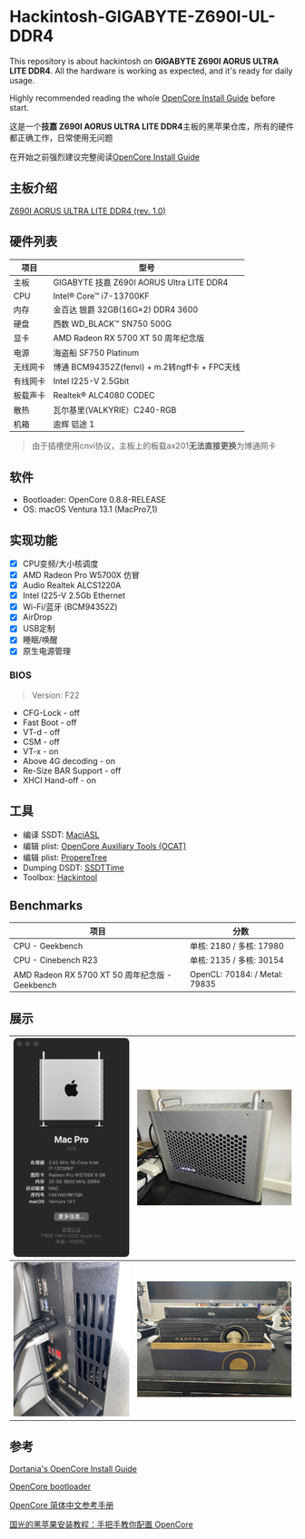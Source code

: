 # Hackintosh-GIGABYTE-Z690I-UL-DDR4

This repository is about hackintosh on **GIGABYTE Z690I AORUS ULTRA LITE DDR4**. All the hardware is working as expected, and it's ready for daily usage. 

Highly recommended reading the whole [OpenCore Install Guide](https://dortania.github.io/OpenCore-Install-Guide/) before start.

这是一个**技嘉 Z690I AORUS ULTRA LITE DDR4**主板的黑苹果仓库，所有的硬件都正确工作，日常使用无问题

在开始之前强烈建议完整阅读[OpenCore Install Guide](https://dortania.github.io/OpenCore-Install-Guide/) 

## 主板介绍

[Z690I AORUS ULTRA LITE DDR4 (rev. 1.0)](https://www.gigabyte.com/Motherboard/Z690I-AORUS-ULTRA-LITE-DDR4-rev-10)

## 硬件列表

| 项目     | 型号                                          |
| -------- | --------------------------------------------- |
| 主板     | GIGABYTE 技嘉 Z690I AORUS Ultra LITE DDR4     |
| CPU      | Intel® Core™ i7-13700KF                       |
| 内存     | 金百达 银爵 32GB(16G×2) DDR4 3600             |
| 硬盘     | 西数 WD_BLACK™ SN750 500G                     |
| 显卡     | AMD Radeon RX 5700 XT 50 周年纪念版           |
| 电源     | 海盗船 SF750 Platinum                         |
| 无线网卡 | 博通 BCM94352Z(fenvi) + m.2转ngff卡 + FPC天线 |
| 有线网卡 | Intel I225-V 2.5Gbit                          |
| 板载声卡 | Realtek® ALC4080 CODEC                        |
| 散热     | 瓦尔基里(VALKYRIE）C240-RGB                   |
| 机箱     | 逾辉 铝途 1                                   |

> 由于插槽使用cnvi协议，主板上的板载ax201**无法直接更换**为博通网卡

## 软件

* Bootloader: OpenCore 0.8.8-RELEASE
* OS: macOS Ventura 13.1 (MacPro7,1)

## 实现功能

- [x] CPU变频/大小核调度
- [x] AMD Radeon Pro W5700X 仿冒
- [x] Audio Realtek ALCS1220A
- [x] Intel I225-V 2.5Gb Ethernet
- [x] Wi-Fi/蓝牙 (BCM94352Z)
- [x] AirDrop
- [x] USB定制
- [x] 睡眠/唤醒
- [x] 原生电源管理

### BIOS

> Version: F22

- CFG-Lock - off
- Fast Boot - off
- VT-d - off
- CSM - off
- VT-x - on
- Above 4G decoding - on
- Re-Size BAR Support - off
- XHCI Hand-off - on

## 工具

* 编译 SSDT: [MaciASL](https://github.com/acidanthera/MaciASL)
* 编辑 plist: [OpenCore Auxiliary Tools (OCAT)](https://github.com/ic005k/OCAuxiliaryTools)
* 编辑 plist: [PropereTree](https://github.com/corpnewt/ProperTree)
* Dumping DSDT: [SSDTTime](https://github.com/corpnewt/SSDTTime)
* Toolbox: [Hackintool](https://github.com/headkaze/Hackintool)

## Benchmarks

| 项目                                            | 分数                          |
| ----------------------------------------------- | ----------------------------- |
| CPU - Geekbench                                 | 单核: 2180 / 多核: 17980      |
| CPU - Cinebench R23                             | 单核: 2135 / 多核: 30154      |
| AMD Radeon RX 5700 XT 50 周年纪念版 - Geekbench | OpenCL: 70184: / Metal: 79835 |

## 展示

| ![device](./images/device.png)     | ![IMG_5286](./images/IMG_5286.JPG) |
| ---------------------------------- | ---------------------------------- |
| ![IMG_5287](./images/IMG_5287.JPG) | ![IMG_5262](./images/IMG_5262.JPG) |

## 参考

[Dortania's OpenCore Install Guide](https://dortania.github.io/OpenCore-Install-Guide/)

[OpenCore bootloader](https://github.com/acidanthera/OpenCorePkg)

[OpenCore 简体中文参考手册](https://oc.skk.moe/)

[国光的黑苹果安装教程：手把手教你配置 OpenCore](https://apple.sqlsec.com/)
